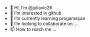 - 👋 Hi, I’m @juliavic26
- 👀 I’m interested in github
- 🌱 I’m currently learning progamaçao
- 💞️ I’m looking to collaborate on ...
- 📫 How to reach me ...

<!---
juliavic26/juliavic26 is a ✨ special ✨ repository because its `README.md` (this file) appears on your GitHub profile.
You can click the Preview link to take a look at your changes.
--->
